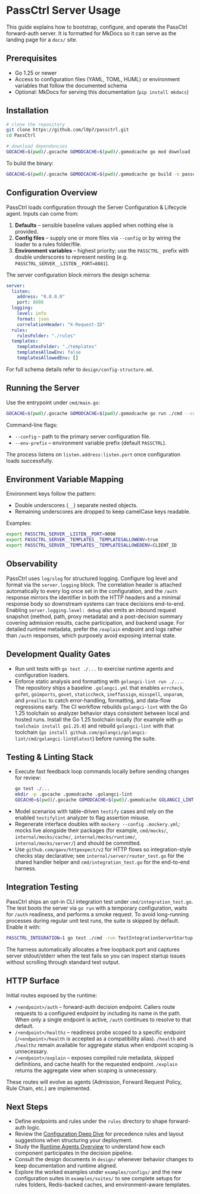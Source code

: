 # PassCtrl Server Usage

This guide explains how to bootstrap, configure, and operate the PassCtrl forward-auth server. It is formatted for MkDocs so it can
serve as the landing page for a `docs/` site.

## Prerequisites
- Go 1.25 or newer
- Access to configuration files (YAML, TOML, HUML) or environment variables that follow the documented schema
- Optional: MkDocs for serving this documentation (`pip install mkdocs`)

## Installation
```bash
# clone the repository
git clone https://github.com/l0p7/passctrl.git
cd PassCtrl

# download dependencies
GOCACHE=$(pwd)/.gocache GOMODCACHE=$(pwd)/.gomodcache go mod download
```

To build the binary:
```bash
GOCACHE=$(pwd)/.gocache GOMODCACHE=$(pwd)/.gomodcache go build -o passctrl ./cmd
```

## Configuration Overview
PassCtrl loads configuration through the Server Configuration & Lifecycle agent. Inputs can come from:

1. **Defaults** – sensible baseline values applied when nothing else is provided.
2. **Config files** – supply one or more files via `--config` or by wiring the loader to a rules folder/file.
3. **Environment variables** – highest priority; use the `PASSCTRL_` prefix with double underscores to represent nesting (e.g.
   `PASSCTRL_SERVER__LISTEN__PORT=8081`).

The server configuration block mirrors the design schema:

```yaml
server:
  listen:
    address: "0.0.0.0"
    port: 8080
  logging:
    level: info
    format: json
    correlationHeader: "X-Request-ID"
  rules:
    rulesFolder: "./rules"
  templates:
    templatesFolder: "./templates"
    templatesAllowEnv: false
    templatesAllowedEnv: []
```

For full schema details refer to `design/config-structure.md`.

## Running the Server
Use the entrypoint under `cmd/main.go`:
```bash
GOCACHE=$(pwd)/.gocache GOMODCACHE=$(pwd)/.gomodcache go run ./cmd --config config/server.yaml
```

Command-line flags:
- `--config` – path to the primary server configuration file.
- `--env-prefix` – environment variable prefix (default `PASSCTRL`).

The process listens on `listen.address:listen.port` once configuration loads successfully.

## Environment Variable Mapping
Environment keys follow the pattern:

- Double underscores (`__`) separate nested objects.
- Remaining underscores are dropped to keep camelCase keys readable.

Examples:
```bash
export PASSCTRL_SERVER__LISTEN__PORT=9090
export PASSCTRL_SERVER__TEMPLATES__TEMPLATESALLOWENV=true
export PASSCTRL_SERVER__TEMPLATES__TEMPLATESALLOWEDENV=CLIENT_ID
```

## Observability
PassCtrl uses `log/slog` for structured logging. Configure log level and format via the `server.logging` block. The correlation header
is attached automatically to every log once set in the configuration, and the `/auth` response mirrors the identifier in both the HTTP
headers and a minimal response body so downstream systems can trace decisions end-to-end. Enabling `server.logging.level: debug` also emits an
inbound request snapshot (method, path, proxy metadata) and a post-decision summary covering admission results, cache participation,
and backend usage. For detailed runtime metadata, prefer the `/explain` endpoint and logs rather than `/auth` responses, which purposely
avoid exposing internal state.

## Development Quality Gates
- Run unit tests with `go test ./...` to exercise runtime agents and configuration loaders.
- Enforce static analysis and formatting with `golangci-lint run ./...`. The repository ships a baseline `.golangci.yml` that
  enables `errcheck`, `gofmt`, `goimports`, `govet`, `staticcheck`, `ineffassign`, `misspell`, `unparam`, and
  `prealloc` to catch error-handling, formatting, and data-flow regressions early. The CI workflow rebuilds
  `golangci-lint` with the Go 1.25 toolchain so analyzer behavior stays consistent between local and hosted runs. Install the
  Go 1.25 toolchain locally (for example with `go toolchain install go1.25.0`) and rebuild `golangci-lint` with that toolchain
  (`go install github.com/golangci/golangci-lint/cmd/golangci-lint@latest`) before running the suite.

## Testing & Linting Stack
- Execute fast feedback loop commands locally before sending changes for review:
  ```bash
  go test ./...
  mkdir -p .gocache .gomodcache .golangci-lint
  GOCACHE=$(pwd)/.gocache GOMODCACHE=$(pwd)/.gomodcache GOLANGCI_LINT_CACHE=$(pwd)/.golangci-lint golangci-lint run ./...
  ```
- Model scenarios with table-driven `testify` cases and rely on the enabled `testifylint` analyzer to flag assertion misuse.
- Regenerate interface doubles with `mockery --config .mockery.yml`; mocks live alongside their packages (for example, `cmd/mocks/`, `internal/mocks/cache/`, `internal/mocks/runtime/`, `internal/mocks/server/`) and should be committed.
- Use `github.com/gavv/httpexpect/v2` for HTTP flows so integration-style checks stay declarative; see `internal/server/router_test.go` for the shared handler helper and `cmd/integration_test.go` for the end-to-end harness.

## Integration Testing
PassCtrl ships an opt-in CLI integration test under `cmd/integration_test.go`. The test boots the server via `go run` with a
temporary configuration, waits for `/auth` readiness, and performs a smoke request. To avoid long-running processes during regular
unit test runs, the suite is skipped by default. Enable it with:

```bash
PASSCTRL_INTEGRATION=1 go test ./cmd -run TestIntegrationServerStartup -count=1
```

The harness automatically allocates a free loopback port and captures server stdout/stderr when the test fails so you can inspect
startup issues without scrolling through standard test output.

## HTTP Surface
Initial routes exposed by the runtime:
- `/<endpoint>/auth` – forward-auth decision endpoint. Callers route requests to a configured endpoint
  by including its name in the path. When only a single endpoint is active, `/auth` continues to
  resolve to that default.
- `/<endpoint>/healthz` – readiness probe scoped to a specific endpoint (`/<endpoint>/health` is
  accepted as a compatibility alias). `/health` and `/healthz` remain available for aggregate status
  when endpoint scoping is unnecessary.
- `/<endpoint>/explain` – exposes compiled rule metadata, skipped definitions, and cache health for
  the requested endpoint. `/explain` returns the aggregate view when scoping is unnecessary.

These routes will evolve as agents (Admission, Forward Request Policy, Rule Chain, etc.) are implemented.

## Next Steps
- Define endpoints and rules under the `rules` directory to shape forward-auth logic.
- Review the [Configuration Deep Dive](configuration.md) for precedence rules and
  layout suggestions when structuring your deployment.
- Study the [Runtime Agents Overview](agents.md) to understand how each component
  participates in the decision pipeline.
- Consult the design documents in `design/` whenever behavior changes to keep
  documentation and runtime aligned.
- Explore the worked examples under `examples/configs/` and the new
  configuration suites in `examples/suites/` to see complete setups for rules
  folders, Redis-backed caches, and environment-aware templates.
